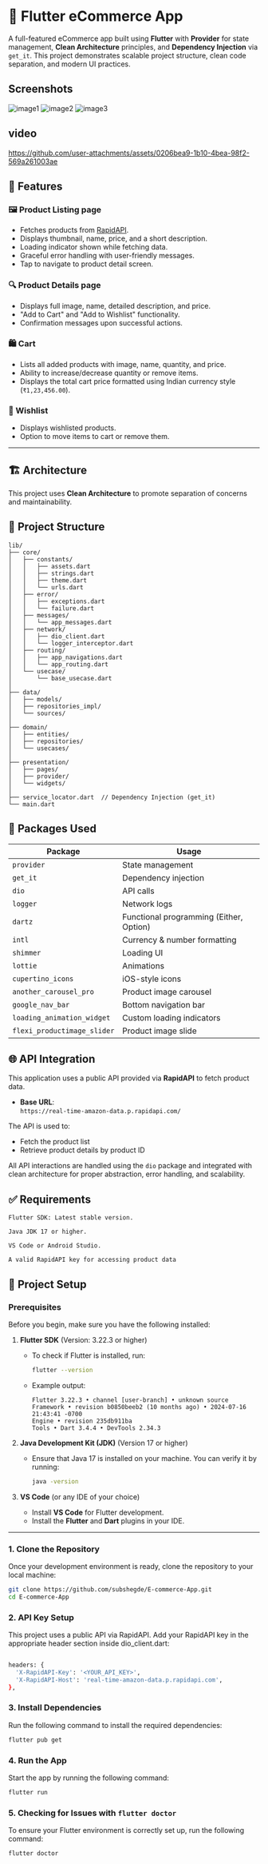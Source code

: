 # 🛒 Flutter eCommerce App

A full-featured eCommerce app built using **Flutter** with **Provider** for state management, **Clean Architecture** principles, and **Dependency Injection** via `get_it`. This project demonstrates scalable project structure, clean code separation, and modern UI practices.

## Screenshots
![image1](https://github.com/user-attachments/assets/62d72515-e55e-4833-a1a4-c188cb395bde)
![image2](https://github.com/user-attachments/assets/10686c9b-bd43-4b27-9023-f3d03519c336)
![image3](https://github.com/user-attachments/assets/8f2fc8eb-50e9-4c51-91be-049b84e9cf87)

## video
https://github.com/user-attachments/assets/0206bea9-1b10-4bea-98f2-569a261003ae




## 🚀 Features

### 🖼️ Product Listing page
- Fetches products from [RapidAPI](https://rapidapi.com).
- Displays thumbnail, name, price, and a short description.
- Loading indicator shown while fetching data.
- Graceful error handling with user-friendly messages.
- Tap to navigate to product detail screen.

### 🔍 Product Details page
- Displays full image, name, detailed description, and price.
- "Add to Cart" and "Add to Wishlist" functionality.
- Confirmation messages upon successful actions.

### 🛍️ Cart
- Lists all added products with image, name, quantity, and price.
- Ability to increase/decrease quantity or remove items.
- Displays the total cart price formatted using Indian currency style (`₹1,23,456.00`).

### 💖 Wishlist
- Displays wishlisted products.
- Option to move items to cart or remove them.

---

## 🏗️ Architecture

This project uses **Clean Architecture** to promote separation of concerns and maintainability.

## 📁 Project Structure

```plaintext
lib/
├── core/
│   ├── constants/
│   │   ├── assets.dart
│   │   ├── strings.dart
│   │   ├── theme.dart
│   │   └── urls.dart
│   ├── error/
│   │   ├── exceptions.dart
│   │   └── failure.dart
│   ├── messages/
│   │   └── app_messages.dart
│   ├── network/
│   │   ├── dio_client.dart
│   │   └── logger_interceptor.dart
│   ├── routing/
│   │   ├── app_navigations.dart
│   │   └── app_routing.dart
│   └── usecase/
│       └── base_usecase.dart
│
├── data/
│   ├── models/
│   ├── repositories_impl/
│   └── sources/
│
├── domain/
│   ├── entities/
│   ├── repositories/
│   └── usecases/
│
├── presentation/
│   ├── pages/
│   ├── provider/
│   └── widgets/
│
├── service_locator.dart  // Dependency Injection (get_it)
└── main.dart 
```
## 🧰 Packages Used

| Package | Usage |
|--------|-------|
| `provider` | State management |
| `get_it` | Dependency injection |
| `dio` | API calls |
| `logger` | Network logs |
| `dartz` | Functional programming (Either, Option) |
| `intl` | Currency & number formatting |
| `shimmer` | Loading UI |
| `lottie` | Animations |
| `cupertino_icons` | iOS-style icons |
| `another_carousel_pro` | Product image carousel |
| `google_nav_bar` | Bottom navigation bar |
| `loading_animation_widget` | Custom loading indicators |
| `flexi_productimage_slider` | Product image slide |


## 🌐 API Integration

This application uses a public API provided via **RapidAPI** to fetch product data.

- **Base URL**:  
  `https://real-time-amazon-data.p.rapidapi.com/`

The API is used to:
- Fetch the product list
- Retrieve product details by product ID

All API interactions are handled using the `dio` package and integrated with clean architecture for proper abstraction, error handling, and scalability.



## ✅ **Requirements**

    Flutter SDK: Latest stable version.

    Java JDK 17 or higher.

    VS Code or Android Studio.

    A valid RapidAPI key for accessing product data


## 🔧 Project Setup

### Prerequisites

Before you begin, make sure you have the following installed:

1. **Flutter SDK** (Version: 3.22.3 or higher)
   - To check if Flutter is installed, run:
     ```bash
     flutter --version
     ```
   - Example output:
     ```
     Flutter 3.22.3 • channel [user-branch] • unknown source
     Framework • revision b0850beeb2 (10 months ago) • 2024-07-16 21:43:41 -0700
     Engine • revision 235db911ba
     Tools • Dart 3.4.4 • DevTools 2.34.3
     ```

2. **Java Development Kit (JDK)** (Version 17 or higher)
   - Ensure that Java 17 is installed on your machine. You can verify it by running:
     ```bash
     java -version
     ```

3. **VS Code** (or any IDE of your choice)
   - Install **VS Code** for Flutter development.
   - Install the **Flutter** and **Dart** plugins in your IDE.

---

### 1. **Clone the Repository**

Once your development environment is ready, clone the repository to your local machine:

```bash
git clone https://github.com/subshegde/E-commerce-App.git
cd E-commerce-App
```

### 2. **API Key Setup**

This project uses a public API via RapidAPI. Add your RapidAPI key in the appropriate header section inside dio_client.dart:
```bash

headers: {
  'X-RapidAPI-Key': '<YOUR_API_KEY>',
  'X-RapidAPI-Host': 'real-time-amazon-data.p.rapidapi.com',
},
```

### 3. **Install Dependencies**

Run the following command to install the required dependencies:

```bash
flutter pub get

```


### 4. **Run the App**

Start the app by running the following command:
```bash
flutter run
```


### 5. **Checking for Issues with** `flutter doctor`

To ensure your Flutter environment is correctly set up, run the following command:

```bash
flutter doctor
```


